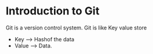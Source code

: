 # Introduction to Git

Git is a version control system.
Git is like Key value store

- Key --> Hashof the data
- Value --> Data.
